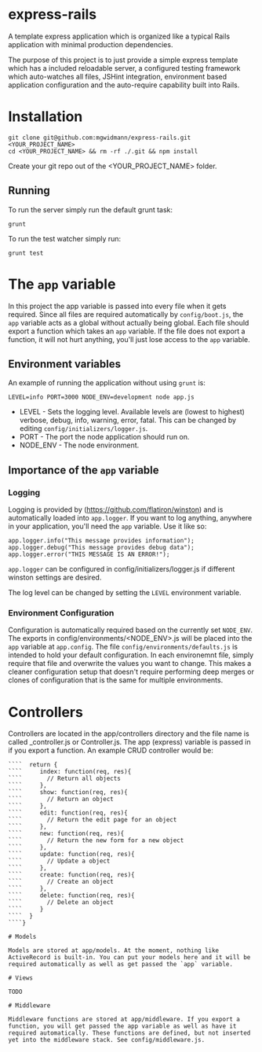 express-rails
=============

A template express application which is organized like a typical Rails application with minimal production dependencies.

The purpose of this project is to just provide a simple express template which has a included reloadable server, a configured testing framework which auto-watches all files, JSHint integration, environment based application configuration and the auto-require capability built into Rails.

# Installation

    git clone git@github.com:mgwidmann/express-rails.git <YOUR_PROJECT_NAME>
    cd <YOUR_PROJECT_NAME> && rm -rf ./.git && npm install

Create your git repo out of the <YOUR_PROJECT_NAME> folder.

## Running

To run the server simply run the default grunt task:

    grunt

To run the test watcher simply run:

    grunt test

# The `app` variable

In this project the app variable is passed into every file when it gets required. Since all files are required automatically by `config/boot.js`, the `app` variable acts as a global without actually being global. Each file should export a function which takes an `app` variable. If the file does not export a function, it will not hurt anything, you'll just lose access to the `app` variable.

## Environment variables

An example of running the application without using `grunt` is:

    LEVEL=info PORT=3000 NODE_ENV=development node app.js

* LEVEL - Sets the logging level. Available levels are (lowest to highest) verbose, debug, info, warning, error, fatal. This can be changed by editing `config/initializers/logger.js`.
* PORT - The port the node application should run on.
* NODE_ENV - The node environment.

## Importance of the `app` variable

### Logging

Logging is provided by (https://github.com/flatiron/winston) and is automatically loaded into `app.logger`. If you want to log anything, anywhere in your application, you'll need the `app` variable. Use it like so:

    app.logger.info("This message provides information");
    app.logger.debug("This message provides debug data");
    app.logger.error("THIS MESSAGE IS AN ERROR!");

`app.logger` can be configured in config/initializers/logger.js if different winston settings are desired.

The log level can be changed by setting the `LEVEL` environment variable.

### Environment Configuration

Configuration is automatically required based on the currently set `NODE_ENV`. The exports in config/environments/<NODE_ENV>.js will be placed into the `app` variable at `app.config`. The file `config/environments/defaults.js` is intended to hold your default configuration. In each environemnt file, simply require that file and overwrite the values you want to change. This makes a cleaner configuration setup that doesn't require performing deep merges or clones of configuration that is the same for multiple environments.

# Controllers

Controllers are located in the app/controllers directory and the file name is called <name>_controller.js or <name>Controller.js. The app (express) variable is passed in if you export a function. An example CRUD controller would be:
````module.exports = function(app){
````  return {
````     index: function(req, res){
````       // Return all objects
````     },
````     show: function(req, res){
````       // Return an object
````     },
````     edit: function(req, res){
````       // Return the edit page for an object
````     },
````     new: function(req, res){
````       // Return the new form for a new object
````     },
````     update: function(req, res){
````       // Update a object
````     },
````     create: function(req, res){
````       // Create an object
````     },
````     delete: function(req, res){
````       // Delete an object
````     }
````  }
````}

# Models

Models are stored at app/models. At the moment, nothing like ActiveRecord is built-in. You can put your models here and it will be required automatically as well as get passed the `app` variable.

# Views

TODO

# Middleware

Middleware functions are stored at app/middleware. If you export a function, you will get passed the app variable as well as have it required automatically. These functions are defined, but not inserted yet into the middleware stack. See config/middleware.js.



